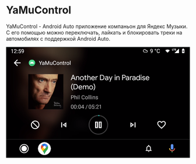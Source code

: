 # YaMuControl

YaMuControl - Android Auto приложение компаньон для Яндекс Музыки. С его помощью можно переключать, лайкать и блокировать треки на автомобилях с поддержкой Android Auto.

![Screenshot](https://github.com/nikanorov/YaMuControl/raw/master/screenshot.png)
